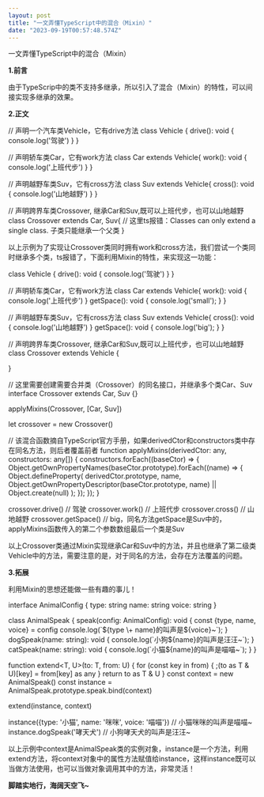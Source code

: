 ```yaml
---
layout: post
title: "一文弄懂TypeScript中的混合（Mixin）"
date: "2023-09-19T00:57:48.574Z"
---
```

一文弄懂TypeScript中的混合（Mixin）

**1.前言**

由于TypeScrip中的类不支持多继承，所以引入了混合（Mixin）的特性，可以间接实现多继承的效果。

**2.正文**

// 声明一个汽车类Vehicle，它有drive方法
class Vehicle {
  drive(): void {
    console.log('驾驶')
  }
}

// 声明轿车类Car，它有work方法
class Car extends Vehicle{
  work(): void {
    console.log('上班代步')
  }
}

// 声明越野车类Suv，它有cross方法
class Suv extends Vehicle{
  cross(): void {
    console.log('山地越野')
  }
}

// 声明跨界车类Crossover, 继承Car和Suv,既可以上班代步，也可以山地越野
class Crossover extends Car, Suv{ // 这里ts报错：Classes can only extend a single class. 子类只能继承一个父类
}

以上示例为了实现让Crossover类同时拥有work和cross方法，我们尝试一个类同时继承多个类，ts报错了，下面利用Mixin的特性，来实现这一功能：

class Vehicle {
    drive(): void {
      console.log('驾驶')
    }
  }
  
  // 声明轿车类Car，它有work方法
  class Car extends Vehicle{
    work(): void {
      console.log('上班代步')
    }
    getSpace(): void {
        console.log('small');
    }
  }
  
  // 声明越野车类Suv，它有cross方法
  class Suv extends Vehicle{
    cross(): void {
      console.log('山地越野')
    }
    getSpace(): void {
        console.log('big');
    }
  }
  
  // 声明跨界车类Crossover, 继承Car和Suv,既可以上班代步，也可以山地越野
  class Crossover extends Vehicle {
  
  }

  // 这里需要创建需要合并类（Crossover）的同名接口，并继承多个类Car、Suv
  interface Crossover extends Car, Suv {}
  
  applyMixins(Crossover, \[Car, Suv\])
  
  let crossover \= new Crossover()
  
  // 该混合函数摘自TypeScript官方手册，如果derivedCtor和constructors类中存在同名方法，则后者覆盖前者
  function applyMixins(derivedCtor: any, constructors: any\[\]) {
    constructors.forEach((baseCtor) \=> {
      Object.getOwnPropertyNames(baseCtor.prototype).forEach((name) \=> {
        Object.defineProperty(
          derivedCtor.prototype,
          name,
          Object.getOwnPropertyDescriptor(baseCtor.prototype, name) ||
          Object.create(null)
        );
      });
    });
  }

  crossover.drive() // 驾驶
  crossover.work() // 上班代步
  crossover.cross() // 山地越野
  crossover.getSpace() // big，同名方法getSpace是Suv中的，applyMixins函数传入的第二个参数数组最后一个类是Suv

以上Crossover类通过Mixin实现继承Car和Suv中的方法，并且也继承了第二级类Vehicle中的方法，需要注意的是，对于同名的方法，会存在方法覆盖的问题。

**3.拓展**

利用Mixin的思想还能做一些有趣的事儿！

interface AnimalConfig {
    type: string
    name: string
    voice: string
}

class AnimalSpeak {
    speak(config: AnimalConfig): void {
        const {type, name, voice} \= config
        console.log(\`${type \+ name}的叫声是${voice}~\`);
    }
    dogSpeak(name: string): void {
        console.log(\`小狗${name}的叫声是汪汪~\`);
    }
    catSpeak(name: string): void {
        console.log(\`小猫${name}的叫声是喵喵~\`);
    }
}

function extend<T, U>(to: T, from: U) {
    for (const key in from) {
        ;(to as T & U)\[key\] = from\[key\] as any
    }
    return to as T & U
}
const context \= new AnimalSpeak()
const instance \= AnimalSpeak.prototype.speak.bind(context)

extend(instance, context)

instance({type: '小猫', name: '咪咪', voice: '喵喵'}) // 小猫咪咪的叫声是喵喵~
instance.dogSpeak('哮天犬') // 小狗哮天犬的叫声是汪汪~

以上示例中context是AnimalSpeak类的实例对象，instance是一个方法，利用extend方法，将context对象中的属性方法赋值给instance，这样instance既可以当做方法使用，也可以当做对象调用其中的方法，非常灵活！

**脚踏实地行，海阔天空飞~**